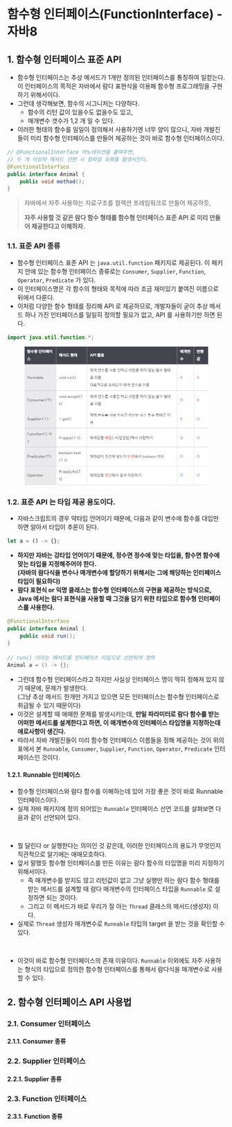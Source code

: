 # 함수형 인터페이스(FunctionInterface) - 자바8

## 1. 함수형 인터페이스 표준 API&#x20;

* 함수형 인터페이스는 추상 메서드가 1개만 정의된 인터페이스를 통칭하여 일컫는다. 이 인터페이스의 목적은 자바에서 람다 표현식을 이용해 함수형 프로그래밍을 구현하기 위해서이다.&#x20;
* 그런데 생각해보면, 함수의 시그니처는 다양하다.&#x20;
  * 함수의 리턴 값이 있을수도 없을수도 있고,
  * 매개변수 갯수가 1,2 개 일 수 있다.
* 이러한 형태의 함수를 일일이 정의해서 사용하기엔 너무 양이 많으니, 자바 개발진들이 미리 함수형 인터페이스를 만들어 제공하는 것이 바로 함수형 인터페이스이다.&#x20;

```java
// @FunctionalInterface 어노테이션을 붙여주면, 
// 두 개 이상의 메서드 선언 시 컴파일 오류를 발생시킨다. 
@FunctionalInterface
public interface Animal {
    public void method(); 
}
```

> 자바에서 자주 사용하는 자료구조를 컬렉션 프레임워크로 만들어 제공하듯,&#x20;
>
> **자주 사용할 것 같은 람다 함수 형태를 함수형 인터페이스 표준 API 로 미리 만들어 제공한다고 이해하자.**&#x20;

### 1.1. 표준 API 종류

* 함수형 인터페이스 표준 API 는 `java.util.function` 패키지로 제공된다. 이 패키지 안에 있는 함수형 인터페이스 종류로는 `Consumer`, `Supplier`, `Function`, `Operator`, `Predicate` 가 있다.&#x20;
* 이 인터페이스명은 각 함수의 형태와 목적에 따라 조금 재미있기 붙여진 이름으로 뒤에서 다룬다.&#x20;
* 이처럼 다양한 함수 형태를 정리해 API 로 제공하므로, 개발자들이 굳이 추상 메서드 하나 가진 인터페이스를 일일히 정의할 필요가 없고, API 를 사용하기만 하면 된다.&#x20;

```java
import java.util.function.*; 
```

<figure><img src="../../../.gitbook/assets/image (185).png" alt=""><figcaption></figcaption></figure>

### 1.2. 표준 API 는 타입 제공 용도이다.&#x20;

* 자바스크립트의 경우 약타입 언어이기 때문에, 다음과 같이 변수에 함수를 대입만 하면 알아서 타입이 추론이 된다.&#x20;

```javascript
let a = () -> {}; 
```

* **하지만 자바는 강타입 언어이기 때문에, 정수면 정수에 맞는 타입을, 함수면 함수에 맞는 타입을 지정해주어야 한다.** \
  **(자바의 람다식을 변수나 매개변수에 할당하기 위해서는 그에 해당하는 인터페이스 타입이 필요하다)**
* **람다 표현식 or 익명 클래스는 함수형 인터페이스의 구현을 제공하는 방식으로, Java 에서는 람다 표현식을 사용할 때 그것을 담기 위한 타입으로 함수형 인터페이스를 사용한다.**

```java
@FunctionalInterface
public interface Animal {
    public void run(); 
}

// run() 이라는 메서드를 인터페이스 타입으로 선언하여 정의 
Animal a = () -> {}; 
```

* 그런데 함수형 인터페이스라고 하지만 사실상 인터페이스 명이 딱히 정해져 있지 않기 때문에, 문제가 발생한다. \
  (그냥 추상 메서드 한개만 가지고 있으면 모든 인터페이스는 함수형 인터페이스로 취급될 수 있기 때문이다)
* 이것은 설계할 때 애매한 문제를 발생시키는데, **만일 파라미터로 람다 함수를 받는 어떠한 메서드를 설계한다고 하면, 이 매개변수의 인터페이스 타입명을 지정하는데 애로사항이 생긴다.**
* 따라서 자바 개발진들이 미리 함수형 인터페이스 이름들을 정해 제공하는 것이 위의 표에서 본 `Runnable`, `Consumer`, `Supplier`, `Function`, `Operator`, `Predicate` 인터페이스인 것이다.&#x20;

#### 1.2.1. Runnable 인터페이스&#x20;

* 함수형 인터페이스와 람다 함수를 이해하는데 있어 가장 좋은 것이 바로 Runnable 인터페이스이다.&#x20;
* 실제 자바 패키지에 정의 되어있는 `Runnable` 인터페이스 선언 코드를 살펴보면 다음과 같이 선언되어 있다.&#x20;

<figure><img src="../../../.gitbook/assets/스크린샷 2025-01-27 12.59.59.png" alt=""><figcaption></figcaption></figure>

* 뭘 달린다 or 실행한다는 의미인 것 같은데, 이러한 인터페이스의 용도가 무엇인지 직관적으로 알기에는 애매모호하다.&#x20;
* 앞서 말했듯 함수형 인터페이스를 만든 이유는 람다 함수의 타입명을 미리 지정하기 위해서이다.&#x20;
  * 즉 매개변수를 받지도 않고 리턴값이 없고 그냥 실행만 하는 람다 함수 형태를 받는 메서드를 설계할 때 람다 매개변수의 인터페이스 타입을 `Runnable` 로 설정하면 되는 것이다.
  * 그리고 이 메서드가 바로 우리가 잘 아는 `Thread` 클래스의 메서드(생성자) 이다.&#x20;
* 실제로 `Thread` 생성자 매개변수로 `Runnable` 타입의 target 을 받는 것을 확인할 수 있다.&#x20;

<figure><img src="../../../.gitbook/assets/스크린샷 2025-01-27 13.06.59.png" alt=""><figcaption></figcaption></figure>

* 이것이 바로 함수형 인터페이스의 존재 이유이다. `Runnable` 이외에도 자주 사용하는 형식의 타입으로 정의한 함수형 인터페이스를 통해서 람다식을 매개변수로 사용할 수 있다.&#x20;

## 2. 함수형 인터페이스 API 사용법&#x20;

### 2.1. Consumer 인터페이스&#x20;

#### 2.1.1. Consumer 종류&#x20;

### 2.2. Supplier 인터페이스&#x20;

#### 2.2.1. Supplier 종류&#x20;

### 2.3. Function 인터페이스&#x20;

#### 2.3.1. Function 종류&#x20;
